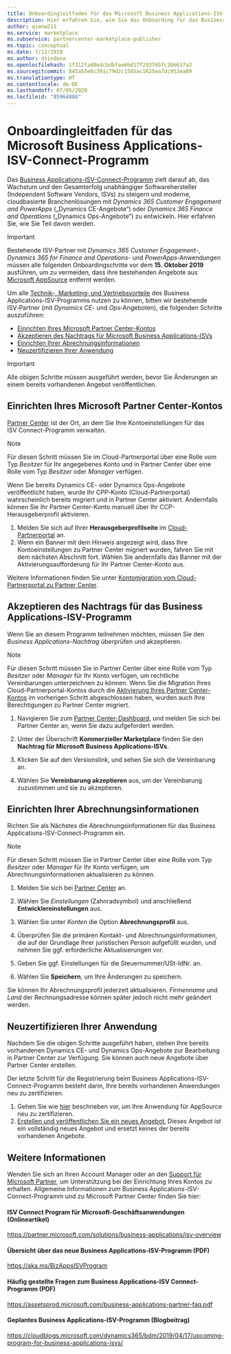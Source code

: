```yaml
---
title: Onboardingleitfaden für das Microsoft Business Applications-ISV-Connect-Programm
description: Hier erfahren Sie, wie Sie das Onboarding für das Business Applications-ISV-Connect-Programm durchführen.
author: qianw211
ms.service: marketplace
ms.subservice: partnercenter-marketplace-publisher
ms.topic: conceptual
ms.date: 7/12/2019
ms.author: dsindona
ms.openlocfilehash: 1f312fad8e4cbdbfae6bd17f293f65fc3bb637a3
ms.sourcegitcommit: 845a55e6c391c79d2c1585ac1625ea7dc953ea89
ms.translationtype: HT
ms.contentlocale: de-DE
ms.lasthandoff: 07/05/2020
ms.locfileid: "85964888"
---
```

# <a name="microsoft-business-applications-independent-software-vendor-isv-connect-program-onboarding-guide"></a>Onboardingleitfaden für das Microsoft Business Applications-ISV-Connect-Programm

Das [Business Applications-ISV-Connect-Programm](https://partner.microsoft.com/solutions/business-applications/isv-overview) zielt darauf ab, das Wachstum und den Gesamterfolg unabhängiger Softwarehersteller (Independent Software Vendors, ISVs) zu steigern und moderne, cloudbasierte Branchenlösungen mit *Dynamics 365 Customer Engagement and PowerApps* („Dynamics CE-Angebote“) oder *Dynamics 365 Finance and Operations* („Dynamics Ops-Angebote“) zu entwickeln. Hier erfahren Sie, wie Sie Teil davon werden.

> [!IMPORTANT]
> Bestehende ISV-Partner mit *Dynamics 365 Customer Engagement*-, *Dynamics 365 for Finance and Operations*- und *PowerApps*‑Anwendungen müssen alle folgenden Onboardingschritte vor dem **15. Oktober 2019** ausführen, um zu vermeiden, dass ihre bestehenden Angebote aus [Microsoft AppSource](https://appsource.microsoft.com) entfernt werden.

Um alle [Technik-, Marketing‑ und Vertriebsvorteile](https://partner.microsoft.com/solutions/business-applications/isv-overview) des Business Applications-ISV-Programms nutzen zu können, bitten wir bestehende ISV‑Partner (mit *Dynamics CE*- und *Ops*‑Angeboten), die folgenden Schritte auszuführen:

- [Einrichten Ihres Microsoft Partner Center-Kontos](#set-up-your-microsoft-partner-center-account)
- [Akzeptieren des Nachtrags für Microsoft Business Applications-ISVs](#accept-the-business-applications-isv-program-addendum)
- [Einrichten Ihrer Abrechnungsinformationen](#set-up-your-billing-information)
- [Neuzertifizieren Ihrer Anwendung](#recertify-your-application)

> [!IMPORTANT]
> Alle obigen Schritte müssen ausgeführt werden, bevor Sie Änderungen an einem bereits vorhandenen Angebot veröffentlichen.

## <a name="set-up-your-microsoft-partner-center-account"></a>Einrichten Ihres Microsoft Partner Center-Kontos

[Partner Center](https://partner.microsoft.com) ist der Ort, an dem Sie Ihre Kontoeinstellungen für das ISV Connect-Programm verwalten.

> [!NOTE]
> Für diesen Schritt müssen Sie im Cloud-Partnerportal über eine Rolle vom Typ *Besitzer* für Ihr angegebenes Konto und in Partner Center über eine Rolle vom Typ *Besitzer* oder *Manager* verfügen.

Wenn Sie bereits Dynamics CE- oder Dynamics Ops-Angebote veröffentlicht haben, wurde Ihr CPP-Konto (Cloud-Partnerportal) wahrscheinlich bereits migriert und in Partner Center aktiviert. Andernfalls können Sie Ihr Partner Center-Konto manuell über Ihr CCP-Herausgeberprofil aktivieren.

1. Melden Sie sich auf Ihrer **Herausgeberprofilseite** im [Cloud-Partnerportal](https://cloudpartner.azure.com/) an.
2. Wenn ein Banner mit dem Hinweis angezeigt wird, dass Ihre Kontoeinstellungen zu Partner Center migriert wurden, fahren Sie mit dem nächsten Abschnitt fort. Wählen Sie andernfalls das Banner mit der Aktivierungsaufforderung für Ihr Partner Center-Konto aus.

Weitere Informationen finden Sie unter [Kontomigration vom Cloud-Partnerportal zu Partner Center](../partner-center-portal/account-migration-from-cpp-to-pc.md).

## <a name="accept-the-business-applications-isv-program-addendum"></a>Akzeptieren des Nachtrags für das Business Applications-ISV-Programm

Wenn Sie an diesem Programm teilnehmen möchten, müssen Sie den *Business Applications-Nachtrag* überprüfen und akzeptieren.

> [!NOTE]
> Für diesen Schritt müssen Sie in Partner Center über eine Rolle vom Typ *Besitzer* oder *Manager* für Ihr Konto verfügen, um rechtliche Vereinbarungen unterzeichnen zu können. Wenn Sie die Migration Ihres Cloud-Partnerportal-Kontos durch die [Aktivierung Ihres Partner Center-Kontos](#set-up-your-microsoft-partner-center-account) im vorherigen Schritt abgeschlossen haben, wurden auch Ihre Berechtigungen zu Partner Center migriert.

1. Navigieren Sie zum [Partner Center-Dashboard](https://partner.microsoft.com/dashboard/account/agreements), und melden Sie sich bei Partner Center an, wenn Sie dazu aufgefordert werden.

2. Unter der Überschrift **Kommerzieller Marketplace** finden Sie den **Nachtrag für Microsoft Business Applications-ISVs**.

3. Klicken Sie auf den Versionslink, und sehen Sie sich die Vereinbarung an.

4. Wählen Sie **Vereinbarung akzeptieren** aus, um der Vereinbarung zuzustimmen und sie zu akzeptieren.

## <a name="set-up-your-billing-information"></a>Einrichten Ihrer Abrechnungsinformationen

Richten Sie als Nächstes die Abrechnungsinformationen für das Business Applications-ISV-Connect-Programm ein.

> [!NOTE]
> Für diesen Schritt müssen Sie in Partner Center über eine Rolle vom Typ *Besitzer* oder *Manager* für Ihr Konto verfügen, um Abrechnungsinformationen aktualisieren zu können.

1. Melden Sie sich bei [Partner Center](https://partner.microsoft.com/dashboard) an.

2. Wählen Sie *Einstellungen* (Zahnradsymbol) und anschließend **Entwicklereinstellungen** aus.

3. Wählen Sie unter *Konten* die Option **Abrechnungsprofil** aus.

4. Überprüfen Sie die primären Kontakt- und Abrechnungsinformationen, die auf der Grundlage Ihrer juristischen Person aufgefüllt wurden, und nehmen Sie ggf. erforderliche Aktualisierungen vor.

5. Geben Sie ggf. Einstellungen für die Steuernummer/USt-IdNr. an.

6. Wählen Sie **Speichern**, um Ihre Änderungen zu speichern.

Sie können Ihr Abrechnungsprofil jederzeit aktualisieren. *Firmenname* und *Land* der Rechnungsadresse können später jedoch nicht mehr geändert werden.

## <a name="recertify-your-application"></a>Neuzertifizieren Ihrer Anwendung

Nachdem Sie die obigen Schritte ausgeführt haben, stehen Ihre bereits vorhandenen Dynamics CE- und Dynamics Ops-Angebote zur Bearbeitung in Partner Center zur Verfügung. Sie können auch neue Angebote über Partner Center erstellen.

Der letzte Schritt für die Registrierung beim Business Applications-ISV-Connect-Programm besteht darin, Ihre bereits vorhandenen Anwendungen neu zu zertifizieren.

1. Gehen Sie wie [hier](https://partner.microsoft.com/solutions/business-applications/isv-publish) beschrieben vor, um Ihre Anwendung für AppSource neu zu zertifizieren.
2. [Erstellen und veröffentlichen Sie ein neues Angebot.](../partner-center-portal/create-new-customer-engagement-offer.md) Dieses Angebot ist ein vollständig neues Angebot und ersetzt keines der bereits vorhandenen Angebote.

## <a name="further-info"></a>Weitere Informationen

Wenden Sie sich an Ihren Account Manager oder an den [Support für Microsoft Partner](https://partner.microsoft.com/support), um Unterstützung bei der Einrichtung Ihres Kontos zu erhalten. Allgemeine Informationen zum Business Applications-ISV-Connect-Programm und zu Microsoft Partner Center finden Sie hier:

#### <a name="business-applications-for-isvs-online-article"></a>ISV Connect Program für Microsoft-Geschäftsanwendungen (Onlineartikel)
https://partner.microsoft.com/solutions/business-applications/isv-overview

#### <a name="overview-of-the-new-program-for-business-applications-isvs-pdf"></a>Übersicht über das neue Business Applications-ISV-Programm (PDF)
https://aka.ms/BizAppsISVProgram

#### <a name="business-applications-isv-connect-program-faq-pdf"></a>Häufig gestellte Fragen zum Business Applications-ISV Connect-Programm (PDF)
https://assetsprod.microsoft.com/business-applications-partner-faq.pdf

#### <a name="upcoming-program-for-business-applications-isvs-blog-post"></a>Geplantes Business Applications-ISV-Programm (Blogbeitrag)
https://cloudblogs.microsoft.com/dynamics365/bdm/2019/04/17/upcoming-program-for-business-applications-isvs/
